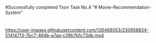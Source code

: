 #Successfully completed Txon Task No.4
"# Movie-Recommendation-System" 
#

https://user-images.githubusercontent.com/126468053/230958834-51414713-7bc7-464b-a7aa-c39b7b1c73db.mp4

